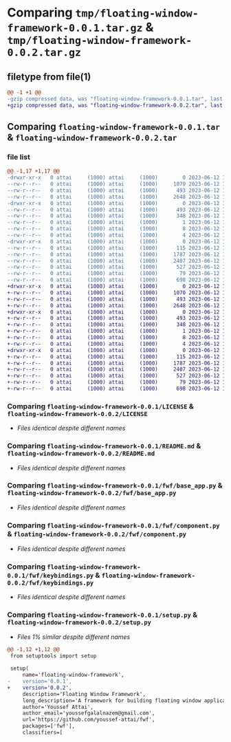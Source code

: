# Comparing `tmp/floating-window-framework-0.0.1.tar.gz` & `tmp/floating-window-framework-0.0.2.tar.gz`

## filetype from file(1)

```diff
@@ -1 +1 @@
-gzip compressed data, was "floating-window-framework-0.0.1.tar", last modified: Mon Jun 12 10:41:15 2023, max compression
+gzip compressed data, was "floating-window-framework-0.0.2.tar", last modified: Mon Jun 12 10:44:27 2023, max compression
```

## Comparing `floating-window-framework-0.0.1.tar` & `floating-window-framework-0.0.2.tar`

### file list

```diff
@@ -1,17 +1,17 @@
-drwxr-xr-x   0 attai     (1000) attai     (1000)        0 2023-06-12 10:41:15.946248 floating-window-framework-0.0.1/
--rw-r--r--   0 attai     (1000) attai     (1000)     1070 2023-06-12 10:09:18.000000 floating-window-framework-0.0.1/LICENSE
--rw-r--r--   0 attai     (1000) attai     (1000)      493 2023-06-12 10:41:15.946248 floating-window-framework-0.0.1/PKG-INFO
--rw-r--r--   0 attai     (1000) attai     (1000)     2648 2023-06-12 10:07:53.000000 floating-window-framework-0.0.1/README.md
-drwxr-xr-x   0 attai     (1000) attai     (1000)        0 2023-06-12 10:41:15.946248 floating-window-framework-0.0.1/floating_window_framework.egg-info/
--rw-r--r--   0 attai     (1000) attai     (1000)      493 2023-06-12 10:41:15.000000 floating-window-framework-0.0.1/floating_window_framework.egg-info/PKG-INFO
--rw-r--r--   0 attai     (1000) attai     (1000)      348 2023-06-12 10:41:15.000000 floating-window-framework-0.0.1/floating_window_framework.egg-info/SOURCES.txt
--rw-r--r--   0 attai     (1000) attai     (1000)        1 2023-06-12 10:41:15.000000 floating-window-framework-0.0.1/floating_window_framework.egg-info/dependency_links.txt
--rw-r--r--   0 attai     (1000) attai     (1000)        8 2023-06-12 10:41:15.000000 floating-window-framework-0.0.1/floating_window_framework.egg-info/requires.txt
--rw-r--r--   0 attai     (1000) attai     (1000)        4 2023-06-12 10:41:15.000000 floating-window-framework-0.0.1/floating_window_framework.egg-info/top_level.txt
-drwxr-xr-x   0 attai     (1000) attai     (1000)        0 2023-06-12 10:41:15.946248 floating-window-framework-0.0.1/fwf/
--rw-r--r--   0 attai     (1000) attai     (1000)      115 2023-06-12 10:35:10.000000 floating-window-framework-0.0.1/fwf/__init__.py
--rw-r--r--   0 attai     (1000) attai     (1000)     1787 2023-06-12 10:36:50.000000 floating-window-framework-0.0.1/fwf/base_app.py
--rw-r--r--   0 attai     (1000) attai     (1000)     2407 2023-06-12 10:34:21.000000 floating-window-framework-0.0.1/fwf/component.py
--rw-r--r--   0 attai     (1000) attai     (1000)      527 2023-06-12 10:34:19.000000 floating-window-framework-0.0.1/fwf/keybindings.py
--rw-r--r--   0 attai     (1000) attai     (1000)       79 2023-06-12 10:41:15.946248 floating-window-framework-0.0.1/setup.cfg
--rw-r--r--   0 attai     (1000) attai     (1000)      698 2023-06-12 10:41:00.000000 floating-window-framework-0.0.1/setup.py
+drwxr-xr-x   0 attai     (1000) attai     (1000)        0 2023-06-12 10:44:27.314749 floating-window-framework-0.0.2/
+-rw-r--r--   0 attai     (1000) attai     (1000)     1070 2023-06-12 10:09:18.000000 floating-window-framework-0.0.2/LICENSE
+-rw-r--r--   0 attai     (1000) attai     (1000)      493 2023-06-12 10:44:27.314749 floating-window-framework-0.0.2/PKG-INFO
+-rw-r--r--   0 attai     (1000) attai     (1000)     2648 2023-06-12 10:07:53.000000 floating-window-framework-0.0.2/README.md
+drwxr-xr-x   0 attai     (1000) attai     (1000)        0 2023-06-12 10:44:27.314749 floating-window-framework-0.0.2/floating_window_framework.egg-info/
+-rw-r--r--   0 attai     (1000) attai     (1000)      493 2023-06-12 10:44:27.000000 floating-window-framework-0.0.2/floating_window_framework.egg-info/PKG-INFO
+-rw-r--r--   0 attai     (1000) attai     (1000)      348 2023-06-12 10:44:27.000000 floating-window-framework-0.0.2/floating_window_framework.egg-info/SOURCES.txt
+-rw-r--r--   0 attai     (1000) attai     (1000)        1 2023-06-12 10:44:27.000000 floating-window-framework-0.0.2/floating_window_framework.egg-info/dependency_links.txt
+-rw-r--r--   0 attai     (1000) attai     (1000)        8 2023-06-12 10:44:27.000000 floating-window-framework-0.0.2/floating_window_framework.egg-info/requires.txt
+-rw-r--r--   0 attai     (1000) attai     (1000)        4 2023-06-12 10:44:27.000000 floating-window-framework-0.0.2/floating_window_framework.egg-info/top_level.txt
+drwxr-xr-x   0 attai     (1000) attai     (1000)        0 2023-06-12 10:44:27.314749 floating-window-framework-0.0.2/fwf/
+-rw-r--r--   0 attai     (1000) attai     (1000)      115 2023-06-12 10:35:10.000000 floating-window-framework-0.0.2/fwf/__init__.py
+-rw-r--r--   0 attai     (1000) attai     (1000)     1787 2023-06-12 10:36:50.000000 floating-window-framework-0.0.2/fwf/base_app.py
+-rw-r--r--   0 attai     (1000) attai     (1000)     2407 2023-06-12 10:34:21.000000 floating-window-framework-0.0.2/fwf/component.py
+-rw-r--r--   0 attai     (1000) attai     (1000)      527 2023-06-12 10:34:19.000000 floating-window-framework-0.0.2/fwf/keybindings.py
+-rw-r--r--   0 attai     (1000) attai     (1000)       79 2023-06-12 10:44:27.314749 floating-window-framework-0.0.2/setup.cfg
+-rw-r--r--   0 attai     (1000) attai     (1000)      698 2023-06-12 10:43:03.000000 floating-window-framework-0.0.2/setup.py
```

### Comparing `floating-window-framework-0.0.1/LICENSE` & `floating-window-framework-0.0.2/LICENSE`

 * *Files identical despite different names*

### Comparing `floating-window-framework-0.0.1/README.md` & `floating-window-framework-0.0.2/README.md`

 * *Files identical despite different names*

### Comparing `floating-window-framework-0.0.1/fwf/base_app.py` & `floating-window-framework-0.0.2/fwf/base_app.py`

 * *Files identical despite different names*

### Comparing `floating-window-framework-0.0.1/fwf/component.py` & `floating-window-framework-0.0.2/fwf/component.py`

 * *Files identical despite different names*

### Comparing `floating-window-framework-0.0.1/fwf/keybindings.py` & `floating-window-framework-0.0.2/fwf/keybindings.py`

 * *Files identical despite different names*

### Comparing `floating-window-framework-0.0.1/setup.py` & `floating-window-framework-0.0.2/setup.py`

 * *Files 1% similar despite different names*

```diff
@@ -1,12 +1,12 @@
 from setuptools import setup
 
 setup(
     name='floating-window-framework',
-    version='0.0.1',
+    version='0.0.2',
     description='Floating Window Framework',
     long_description='A framework for building floating window applications.',
     author='Youssef Attai',
     author_email='youssefgalalnazem@gmail.com',
     url='https://github.com/youssef-attai/fwf',
     packages=['fwf'],
     classifiers=[
```

